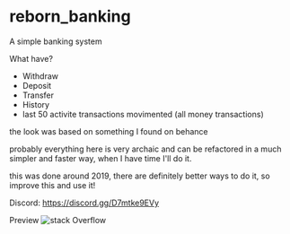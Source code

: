# reborn_banking
A simple banking system

What have?
  - Withdraw
  - Deposit
  - Transfer
  - History 
  - last 50 activite transactions movimented (all money transactions)

the look was based on something I found on behance

probably everything here is very archaic and can be refactored in a much simpler and faster way, when I have time I'll do it.

this was done around 2019, there are definitely better ways to do it, so improve this and use it!

Discord:
https://discord.gg/D7mtke9EVy


Preview
![stack Overflow](https://media.discordapp.net/attachments/492567408557555712/880492566712295434/unknown.png?width=1193&height=671)
